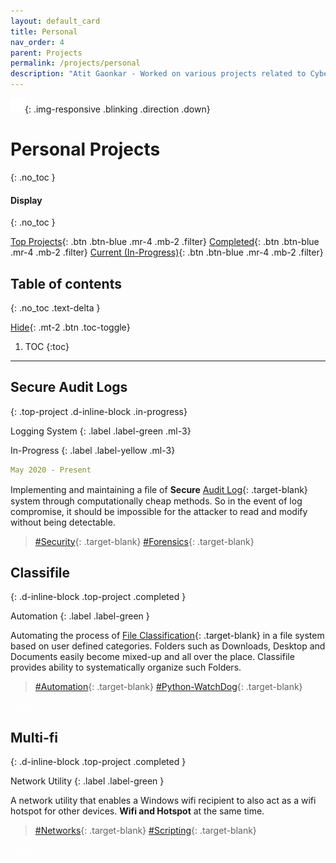 ```yaml
---
layout: default_card
title: Personal
nav_order: 4
parent: Projects
permalink: /projects/personal
description: "Atit Gaonkar - Worked on various projects related to Cyber-Security, Automation, Visualization and Scripting. Ex: Secure Audit Logs, Classifile and Multifi"
---
```


<link rel="stylesheet" href="..\..\assets\css\bootstrap-iso.css" crossorigin="anonymous">
<style>
  .hidden{
    color: white;
    user-select: none;
  }
  .down {
  position: fixed;
  bottom: 20px;
  right: 30px;
  z-index: 99;
  font-size: 18px;
  border: none;
  outline: none;
  padding: 10px;
  border-radius: 25px;
  background-image: linear-gradient(#4593fb, #227efa);
  background-color: #227efa;
}
.direction{
  opacity: 0.5;
}
.down:hover {
  animation: none;
  /* opacity: 0.75; */
  box-shadow:
  0 2.8px 2.2px rgba(0, 0, 0, 0.034),
  0 6.7px 5.3px rgba(0, 0, 0, 0.048),
  0 12.5px 10px rgba(0, 0, 0, 0.06),
  0 22.3px 17.9px rgba(0, 0, 0, 0.072),
  0 41.8px 33.4px rgba(0, 0, 0, 0.086),
  0 100px 80px rgba(0, 0, 0, 0.12);
}
.blinking {
  animation: blinkingText 1.0s infinite;
  cursor: pointer;
}
.no-blinking {
  animation: none;
  cursor: pointer;
}
@keyframes blinkingText {
  0% {
    opacity: 0.35;
  }
  25% {
    opacity: 0.5;
  }
  50% {
    opacity: 0.70;
  }
  75% {
    opacity: 0.5;
  }
  100% {
    opacity: 0.35;
  }
}
.horizontal-rule{
    border-top: 1px solid #DDD;
}
</style>

![Direction](../../assets/images/arrow-down.png){: .img-responsive .blinking .direction .down}

# Personal Projects
{: .no_toc }

#### Display
{: .no_toc }

[Top Projects](#filter){: .btn .btn-blue .mr-4 .mb-2 .filter} [Completed](#filter){: .btn .btn-blue .mr-4 .mb-2 .filter} [Current (In-Progress)](#filter){: .btn .btn-blue .mr-4 .mb-2 .filter} 

## Table of contents
{: .no_toc .text-delta }

[Hide](#){: .mt-2 .btn .toc-toggle}

1. TOC
{:toc}

---

## Secure Audit Logs
{: .top-project .d-inline-block .in-progress}

Logging System
{: .label .label-green .ml-3}

In-Progress
{: .label .label-yellow .ml-3}

```yaml
May 2020 - Present
```

Implementing and maintaining a ﬁle of **Secure** [Audit Log](https://en.wikipedia.org/wiki/Audit_trail){: .target-blank} system through computationally cheap methods. So in the event of log compromise, it should be impossible for the attacker to read and modify without being detectable.

> [#Security](javascript:void(0)){: .target-blank} [#Forensics](javascript:void(0)){: .target-blank}

<!-- <a href="javascript:void(0)" class="btn mr-2" style="color:white; background-color: gray; cursor: no-drop !important" disabled>Github</a> -->




## Classifile
{: .d-inline-block .top-project .completed }

Automation
{: .label .label-green }

Automating the process of [File Classification](javascript:void(0)){: .target-blank} in a file system based on user defined categories. Folders such as Downloads, Desktop and Documents easily become mixed-up and all over the place. Classifile provides ability to systematically organize such Folders.

> [#Automation](javascript:void(0)){: .target-blank} [#Python-WatchDog](javascript:void(0)){: .target-blank}

<a href="https://github.com/asgaonkar/Classifile" class="btn btn-purple mr-2" style="color:white">Github</a>
<!-- [Github](https://github.com/asgaonkar/Classifile){: .btn .btn-purple .mr-2} -->
<!-- [Demo](){: .btn .btn-green .disabled} -->



## Multi-fi
{: .d-inline-block .top-project .completed }

Network Utility
{: .label .label-green }

A network utility that enables a Windows wifi recipient to also act as a wifi hotspot for other devices. **Wifi and Hotspot** at the same time.

> [#Networks](javascript:void(0)){: .target-blank} [#Scripting](javascript:void(0)){: .target-blank}

<a href="#" class="btn btn-purple mr-2" style="color:white">Github</a>
<!-- [Github](https://github.com/asgaonkar/Scrap-on-Campus){: .btn .btn-purple } -->


<script src="https://code.jquery.com/jquery-3.4.1.slim.min.js" integrity="sha384-J6qa4849blE2+poT4WnyKhv5vZF5SrPo0iEjwBvKU7imGFAV0wwj1yYfoRSJoZ+n" crossorigin="anonymous"></script>
<script src="https://cdn.jsdelivr.net/npm/popper.js@1.16.0/dist/umd/popper.min.js" integrity="sha384-Q6E9RHvbIyZFJoft+2mJbHaEWldlvI9IOYy5n3zV9zzTtmI3UksdQRVvoxMfooAo" crossorigin="anonymous"></script>
<script src="https://stackpath.bootstrapcdn.com/bootstrap/4.4.1/js/bootstrap.min.js" integrity="sha384-wfSDF2E50Y2D1uUdj0O3uMBJnjuUD4Ih7YwaYd1iqfktj0Uod8GCExl3Og8ifwB6" crossorigin="anonymous"></script>
<script src="https://unpkg.com/aos@next/dist/aos.js"></script>
<script>
  function moveDown()
  {
    document.getElementsByClassName('main-content-wrap')[0].scrollTop = $("#display").position().top;
    console.log($("#display").position().top);
    $(window).scrollTop($("#display").position().top);
  }
  function direction_movement()
  {
    if(document.getElementsByClassName('direction')[0].getAttribute("src").split('-')[1].split('.')[0] == "down")
      {
        moveDown();
      }
      else{
        document.getElementsByClassName('main-content-wrap')[0].scrollTop = 0;
        $(window).scrollTop(0);
      }
  }
  try {
    AOS.init();
    $(window).on('load', function() {
      document.getElementsByClassName('filter')[0].click();
      for(var i=0;i<document.getElementsByClassName('bootstrap-iso').length;i++)
      {
          document.getElementsByClassName('tags')[i].setAttribute("id", document.getElementsByClassName('bootstrap-iso')[i].getElementsByTagName('h2')[0].getAttribute('id'))
      }
      AOS.refresh();
      var $animation_elements = $('.bootstrap-iso');
      var $window = $(window);
      var window_height = $window.height();
      var window_top_position = $window.scrollTop();
      var window_bottom_position = (window_top_position + window_height);
      $('a > img').parent().addClass("image-link");
      $('img.logo-link').parent().attr('target','_');
      document.getElementsByClassName('direction')[0].parentNode.setAttribute('onclick','direction_movement()');
      document.getElementsByClassName('direction')[0].setAttribute('onclick','direction_movement()');
      $('.direction').on('click', function() {
        direction_movement()
        });
      document.addEventListener('click', function (event) {
          if ($(event.target).hasClass('direction'))
          {
            console.log('Clicked');
            direction_movement()
          }
      }, true /*Capture event*/);
      $('.target-blank').attr('target','_');
      $('pre').addClass("mb-0");
      $('p > a.no-mb').parent().addClass("mb-0");
      $('a > img').parent().addClass("image-link");
      $('img.logo-link').parent().attr('target','_');
      $('.main-content-wrap').on('scroll', function() {          
          console.log("triggered");
          if(document.getElementsByClassName('direction')[0].getAttribute("src").split('-')[1].split('.')[0] == "up")
          {
            document.getElementsByClassName('direction')[0].classList.remove("blinking");
            document.getElementsByClassName('direction')[0].classList.add("no-blinking");
          }
          if ($('.main-content-wrap').scrollTop() >= $("#display").position().top) {
            document.getElementsByClassName('direction')[0].setAttribute("src","../../assets/images/arrow-up.png");
          }
          else
          {
            document.getElementsByClassName('direction')[0].setAttribute("src","../../assets/images/arrow-down.png");
          }
          $.each($animation_elements, function() {
                var $element = $(this);
                var element_height = $element.outerHeight();
                var element_top_position = $element.offset().top;
                var element_bottom_position = (element_top_position + element_height);
                if ((element_bottom_position >= window_top_position) && (element_top_position <= window_bottom_position)) {
                    $element.addClass('aos-animate');
                } else {
                    $element.removeClass('aos-animate');
                }
            });
          });
    });
    $(window).on('scroll', function() {      
      if(document.getElementsByClassName('direction')[0].getAttribute("src").split('-')[1].split('.')[0] == "up")
      {
        document.getElementsByClassName('direction')[0].classList.remove("blinking");
        document.getElementsByClassName('direction')[0].classList.add("no-blinking");
      }
      if ($(window).scrollTop() >= $("#display").position().top) {
        document.getElementsByClassName('direction')[0].setAttribute("src","../../assets/images/arrow-up.png");
      }
      else
      {
        document.getElementsByClassName('direction')[0].setAttribute("src","../../assets/images/arrow-down.png");
      } 
      var $animation_elements = $('.bootstrap-iso');
      var $window = $(window);
      var window_height = $window.height();
      var window_top_position = $window.scrollTop();
      var window_bottom_position = (window_top_position + window_height);
      $.each($animation_elements, function() {
          var $element = $(this);
          var element_height = $element.outerHeight();
          var element_top_position = $element.offset().top;
          var element_bottom_position = (element_top_position + element_height);
          if ((element_bottom_position >= window_top_position) && (element_top_position <= window_bottom_position)) {
              $element.addClass('aos-animate');
          } else {
              $element.removeClass('aos-animate');
          }
      });
    });
    $('.toc-toggle').on('click', function () {
      var toc = document.getElementById('markdown-toc');
      if($(this)[0].innerHTML=="Hide")
      {
        $(this)[0].innerHTML="Show";
        toc.style.display = "none";
      }
      else
      {
        $(this)[0].innerHTML="Hide";
        toc.style.display = "block";
      }
      $('.main-content-wrap')[0].scrollTop += 1;
      $('.main-content-wrap')[0].scrollTop -= 1;
    });
    $('a.filter').on('click', function () {  
      document.getElementsByClassName('direction')[0].classList.remove("no-blinking");
      document.getElementsByClassName('direction')[0].classList.add("blinking");
      var action = $(this)[0];
      for(var i=0;i<$('.filter').length;i++)
      {
        $('.filter')[i].classList.add('btn-blue');
      }
      if($('.toc-toggle')[0].innerHTML=="Hide" && action.innerHTML != "All")
      {
        $('.toc-toggle')[0].click();
      }
      action.classList.remove('btn-blue');
      var class_name; 
      if(action.innerHTML=="Completed")
      {
        class_name = "completed";
      }
      else if(action.innerHTML=="Top Projects")
      {
        class_name = "top-project";
      }      
      else
      {
        class_name = "in-progress";
      }
      for(var i=0;i<$('.tags').length;i++)
      {
        $('.tags')[i].style.display = "none";
      }
      var class_object = document.getElementsByClassName(class_name);
      for(var i=0;i<class_object.length;i++)
      {
        class_object[i].parentNode.parentNode.parentNode.style.display = "block";
      }
      $('.main-content-wrap')[0].scrollTop += 1;
      $('.main-content-wrap')[0].scrollTop -= 1;
    });
}
catch(error) {
  setTimeout(function(){ location.reload(); }, 2000);
}
</script>
